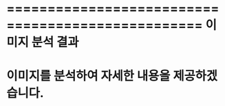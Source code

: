==================================================
이미지 분석 결과
==================================================
이미지를 분석하여 자세한 내용을 제공하겠습니다.
==================================================
